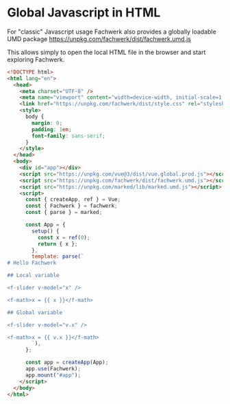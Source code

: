 # Global Javascript in HTML

For "classic" Javascript usage Fachwerk also provides a globally loadable UMD package https://unpkg.com/fachwerk/dist/fachwerk.umd.js

This allows simply to open the local HTML file in the browser and start exploring Fachwerk.

```html
<!DOCTYPE html>
<html lang="en">
  <head>
    <meta charset="UTF-8" />
    <meta name="viewport" content="width=device-width, initial-scale=1.0" />
    <link href="https://unpkg.com/fachwerk/dist/style.css" rel="stylesheet" />
    <style>
      body {
        margin: 0;
        padding: 1em;
        font-family: sans-serif;
      }
    </style>
  </head>
  <body>
    <div id="app"></div>
    <script src="https://unpkg.com/vue@3/dist/vue.global.prod.js"></script>
    <script src="https://unpkg.com/fachwerk/dist/fachwerk.umd.js"></script>
    <script src="https://unpkg.com/marked/lib/marked.umd.js"></script>
    <script>
      const { createApp, ref } = Vue;
      const { Fachwerk } = fachwerk;
      const { parse } = marked;

      const App = {
        setup() {
          const x = ref(0);
          return { x };
        },
        template: parse(`
# Hello Fachwerk

## Local variable

<f-slider v-model="x" />

<f-math>x = {{ x }}</f-math>

## Global variable

<f-slider v-model="v.x" />

<f-math>x = {{ v.x }}</f-math>
        `),
      };

      const app = createApp(App);
      app.use(Fachwerk);
      app.mount("#app");
    </script>
  </body>
</html>
```
